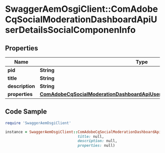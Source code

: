 # SwaggerAemOsgiClient::ComAdobeCqSocialModerationDashboardApiUserDetailsSocialComponenInfo

## Properties

Name | Type | Description | Notes
------------ | ------------- | ------------- | -------------
**pid** | **String** |  | [optional] 
**title** | **String** |  | [optional] 
**description** | **String** |  | [optional] 
**properties** | [**ComAdobeCqSocialModerationDashboardApiUserDetailsSocialComponenProperties**](ComAdobeCqSocialModerationDashboardApiUserDetailsSocialComponenProperties.md) |  | [optional] 

## Code Sample

```ruby
require 'SwaggerAemOsgiClient'

instance = SwaggerAemOsgiClient::ComAdobeCqSocialModerationDashboardApiUserDetailsSocialComponenInfo.new(pid: null,
                                 title: null,
                                 description: null,
                                 properties: null)
```


